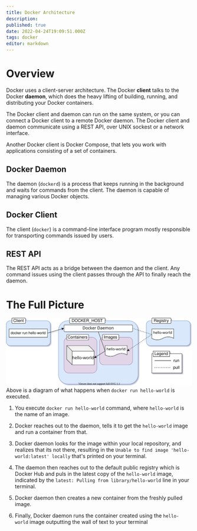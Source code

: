 ```yaml
---
title: Docker Architecture
description: 
published: true
date: 2022-04-24T19:09:51.000Z
tags: docker
editor: markdown
---
```


# Overview
Docker uses a client-server architecture. The Docker **client** talks to the Docker **daemon**, which does the heavy lifting of building, running, and distributing your Docker containers. 

The Docker client and daemon can run on the same system, or you can connect a Docker client to a remote Docker daemon. The Docker client and daemon communicate using a REST API, over UNIX sockest or a network interface. 

Another Docker client is Docker Compose, that lets you work with applications consisting of a set of containers.

## Docker Daemon
The daemon (`dockerd`) is a process that keeps running in the background and waits for commands from the client. The daemon is capable of managing various Docker objects.

## Docker Client
The client (`docker`) is a command-line interface program mostly responsible for transporting commands issued by users. 

## REST API
The REST API acts as a bridge between the daemon and the client. Any command issues using the client passes through the API to finally reach the daemon. 

# The Full Picture
![docker-run-hello-world.svg](/docker-run-hello-world.svg)
Above is a diagram of what happens when `docker run hello-world` is executed. 

1. You execute `docker run hello-world` command, where `hello-world` is the name of an image.

2. Docker reaches out to the daemon, tells it to get the `hello-world` image and run a container from that.

3. Docker daemon looks for the image within your local repository, and realizes that its not there, resulting in the `Unable to find image 'hello-world:latest' locally` that's printed on your terminal.

4. The daemon then reaches out to the default public registry which is Docker Hub and puls in the latest copy of the `hello-world` image, indicated by the `latest: Pulling from library/hello-world` line in your terminal.

5. Docker daemon then creates a new container from the freshly pulled image.

6. Finally, Docker daemon runs the container created using the `hello-world` image outputting the wall of text to your terminal